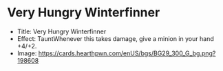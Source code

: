 # Very Hungry Winterfinner
- Title:  Very Hungry Winterfinner
- Effect:  TauntWhenever this takes damage, give a minion in your hand +4/+2.
- Image:  https://cards.hearthpwn.com/enUS/bgs/BG29_300_G_bg.png?198608
